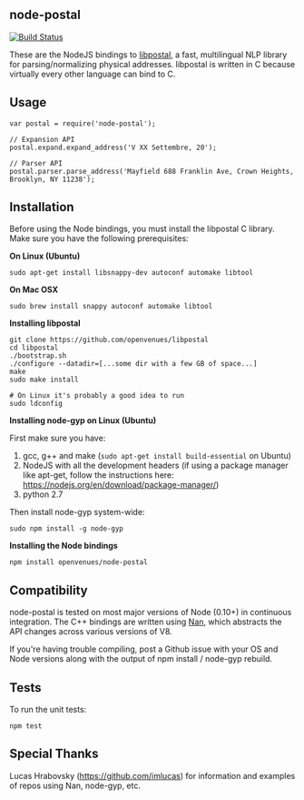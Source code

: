 node-postal
-----------

[![Build Status](https://travis-ci.org/openvenues/node-postal.svg?branch=master)](https://travis-ci.org/openvenues/node-postal)

These are the NodeJS bindings to [libpostal](https://github.com/openvenues/libpostal), a fast, multilingual NLP library for parsing/normalizing physical addresses. libpostal is written in C because virtually every other language can bind to C.

Usage
-----

```node
var postal = require('node-postal');

// Expansion API
postal.expand.expand_address('V XX Settembre, 20');

// Parser API
postal.parser.parse_address('Mayfield 688 Franklin Ave, Crown Heights, Brooklyn, NY 11238');
```

Installation
------------

Before using the Node bindings, you must install the libpostal C library. Make sure you have the following prerequisites:

**On Linux (Ubuntu)**
```
sudo apt-get install libsnappy-dev autoconf automake libtool
```

**On Mac OSX**
```
sudo brew install snappy autoconf automake libtool
```

**Installing libpostal**

```
git clone https://github.com/openvenues/libpostal
cd libpostal
./bootstrap.sh
./configure --datadir=[...some dir with a few GB of space...]
make
sudo make install

# On Linux it's probably a good idea to run
sudo ldconfig
```

**Installing node-gyp on Linux (Ubuntu)**

First make sure you have:

1. gcc, g++ and make (```sudo apt-get install build-essential``` on Ubuntu)
2. NodeJS with all the development headers (if using a package manager like apt-get, follow the instructions here: https://nodejs.org/en/download/package-manager/)
3. python 2.7

Then install node-gyp system-wide:

```
sudo npm install -g node-gyp
```

**Installing the Node bindings**

```
npm install openvenues/node-postal
```

Compatibility
-------------

node-postal is tested on most major versions of Node (0.10+) in continuous integration. The C++ bindings are written using [Nan](https://github.com/nodejs/nan), which abstracts the API changes across various versions of V8.

If you're having trouble compiling, post a Github issue with your OS and Node versions along with the output of npm install / node-gyp rebuild.

Tests
-----

To run the unit tests:

```
npm test
```

Special Thanks
--------------

Lucas Hrabovsky (https://github.com/imlucas) for information and examples of repos using Nan, node-gyp, etc.